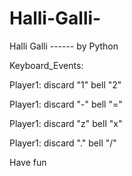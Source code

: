 # Halli-Galli-
Halli Galli ------ by Python

Keyboard_Events:

  Player1: discard "1"  bell "2"

  Player1: discard "-"  bell "="

  Player1: discard "z"  bell "x"

  Player1: discard "."  bell "/"

Have fun
